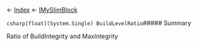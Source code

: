 ← [Index](Api-Index) ← [IMySlimBlock](VRage.Game.ModAPI.Ingame.IMySlimBlock)

```csharp[float](System.Single) BuildLevelRatio```##### Summary

Ratio of BuildIntegrity and MaxIntegrity


